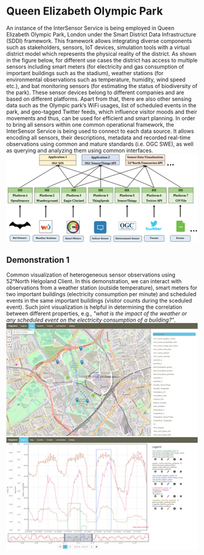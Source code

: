 # Queen Elizabeth Olympic Park
An instance of the InterSensor Service is being employed in Queen Elizabeth Olympic Park, London under the Smart District Data Infrastructure (SDDI) framework. This framework allows integrating diverse components such as stakeholders, sensors, IoT devices, simulation tools with a virtual district model which represents the physical reality of the district. As shown in the figure below, for different use cases the district has access to multiple sensors including smart meters (for electricity and gas consumption of important buildings such as the stadium), weather stations (for environmental observations such as temperature, humidity, wind speed etc.), and bat monitoring sensors (for estimating the status of biodiversity of the park). These sensor devices belong to different companies and are based on different platforms. Apart from that, there are also other sensing data such as the Olympic park’s WiFi usages, list of scheduled events in the park, and geo-tagged Twitter feeds, which influence visitor moods and their movements and thus, can be used for efficient and smart planning. In order to bring all sensors within one common operational framework, the InterSensor Service is being used to connect to each data source. It allows encoding all sensors, their descriptions, metadata and recorded real-time observations using common and mature standards (i.e. OGC SWE), as well as querying and analyzing them using common interfaces.
![Alt text](./../../theme/img/QEOPScenario.png?raw=true "Scenario")

## Demonstration 1
Common visualization of heterogeneous sensor observations using 52°North Helgoland Client. In this demonstration, we can interact with observations from a weather station (outside temperature), smart meters for two important buildings (electricity consumption per minute) and scheduled events in the same important buildings (visitor counts during the sceduled event). Such joint visualization is helpful in determining the correlation between different properties, e.g., *"what is the impact of the weather or any scheduled event on the electricity consumption of a building?"*.
![Alt text](./../../theme/img/HelgolandClient_Screenshot1.png?raw=true "Screenshot1")
![Alt text](./../../theme/img/HelgolandClient_Screenshot2.png?raw=true "Screenshot2")
 

